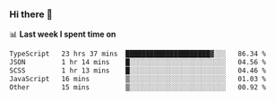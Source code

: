 ### Hi there 👋

<!--
**DBvc/DBvc** is a ✨ _special_ ✨ repository because its `README.md` (this file) appears on your GitHub profile.

Here are some ideas to get you started:

- 🔭 I’m currently working on ...
- 🌱 I’m currently learning ...
- 👯 I’m looking to collaborate on ...
- 🤔 I’m looking for help with ...
- 💬 Ask me about ...
- 📫 How to reach me: ...
- 😄 Pronouns: ...
- ⚡ Fun fact: ...
-->

📊 **Last week I spent time on**
<!--START_SECTION:waka-->

```txt
TypeScript   23 hrs 37 mins  █████████████████████▓░░░   86.34 %
JSON         1 hr 14 mins    █░░░░░░░░░░░░░░░░░░░░░░░░   04.56 %
SCSS         1 hr 13 mins    █░░░░░░░░░░░░░░░░░░░░░░░░   04.46 %
JavaScript   16 mins         ▒░░░░░░░░░░░░░░░░░░░░░░░░   01.03 %
Other        15 mins         ▒░░░░░░░░░░░░░░░░░░░░░░░░   00.92 %
```

<!--END_SECTION:waka-->
